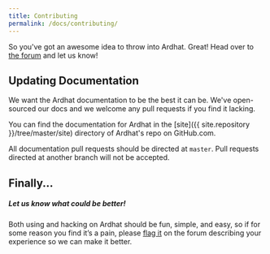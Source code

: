 ```yaml
---
title: Contributing
permalink: /docs/contributing/
---
```


So you've got an awesome idea to throw into Ardhat. Great! Head over to [the forum](/community) and let us know!


Updating Documentation
----------------------

We want the Ardhat documentation to be the best it can be. We've
open-sourced our docs and we welcome any pull requests if you find it
lacking.

You can find the documentation for Ardhat in the
[site]({{ site.repository }}/tree/master/site) directory of
Ardhat's repo on GitHub.com.

All documentation pull requests should be directed at `master`. Pull
requests directed at another branch will not be accepted.


Finally...
----------

<div class="note">
  <h5>Let us know what could be better!</h5>
  <p>
    Both using and hacking on Ardhat should be fun, simple, and easy, so if for
    some reason you find it’s a pain, please <a
    href="/community">flag it</a> on
    the forum describing your experience so we can make it better.
  </p>
</div>
